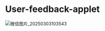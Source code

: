 # User-feedback-applet
![微信图片_20250303103543](https://github.com/user-attachments/assets/f86bd871-f14d-4fc1-a381-1904ef5db9d0)
